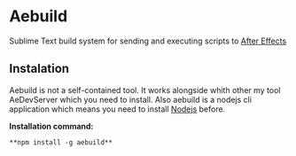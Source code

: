 # Aebuild
Sublime Text build system for sending and executing scripts to [After Effects](https://www.adobe.com)
## Instalation
Aebuild is not a self-contained tool. It works alongside whith other my tool AeDevServer which you need to install.
Also aebuild is a nodejs cli application which means you need to install [Nodejs](https://nodejs.org/en/) before.

**Installation command:**
```
**npm install -g aebuild** 
```
